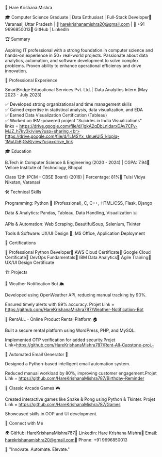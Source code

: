
🚀 Hare Krishana Mishra

🎓 Computer Science Graduate | Data Enthusiast | Full-Stack Developer📍 Varanasi, Uttar Pradesh | 📧 harekrishanamishra20@gmail.com | 📱 +91 9696850013🔗 GitHub | LinkedIn

🏆 Summary

Aspiring IT professional with a strong foundation in computer science and hands-on experience in 50+ real-world projects. Passionate about data analytics, automation, and software development to solve complex problems. Proven ability to enhance operational efficiency and drive innovation.

💼 Professional Experience

SmartBridge Educational Services Pvt. Ltd. | Data Analytics Intern (May 2023 - July 2023)

✅ Developed strong organizational and time management skills<br>✅ Gained expertise in statistical analysis, data visualization, and EDA<br>✅ Earned Data Visualization Certification (Tableau)<br>✅ Worked on IBM-powered project "Suicides in India Visualizations"<br>
links = https://drive.google.com/file/d/1gkA2qDbLnidarxDAv7CFv-MJZ_h7kv3k/view?usp=sharing,<br> https://drive.google.com/file/d/1LMSYx_slnueUI5_kloplq-1MuU5BjGsB/view?usp=drive_link

🎓 Education

B.Tech in Computer Science & Engineering (2020 - 2024) | CGPA: 7.94📍 Vellore Institute of Technology, Bhopal

Class 12th (PCM - CBSE Board) (2019) | Percentage: 81%📍 Tulsi Vidya Niketan, Varanasi

🛠️ Technical Skills

Programming: Python 🐍 (Professional), C, C++, HTML/CSS, Flask, Django

Data & Analytics: Pandas, Tableau, Data Handling, Visualization 📊

APIs & Automation: Web Scraping, BeautifulSoup, Selenium, Tkinter

Tools & Software: UX/UI Design 🎨, MS Office, Application Deployment

📜 Certifications

🏅 Professional Python Developer🏅 AWS Cloud Certificate🏅 Google Cloud Certificate🏅 DevOps Fundamentals🏅 IBM Data Analytics🏅 Agile Training🏅 UX/UI Design Certificate

🏗️ Projects

🔹 Weather Notification Bot 🌦️

Developed using OpenWeather API, reducing manual tracking by 90%.

Ensured timely alerts with 99% accuracy. Projet Link = https://github.com/HareKrishanaMishra787/Weather-Notification-Bot

🔹 RentALL - Online Product Rental Platform 🏠

Built a secure rental platform using WordPress, PHP, and MySQL.

Implemented OTP verification for added security.Projet Link=https://github.com/HareKrishanaMishra787/Rent-All-Capstone-proj.-

🔹 Automated Email Generator 📧

Designed a Python-based intelligent email automation system.

Reduced manual workload by 80%, improving customer engagement.Projet Link = https://github.com/HareKrishanaMishra787/Birthday-Reminder

🔹 Classic Arcade Games 🎮

Created interactive games like Snake & Pong using Python & Tkinter. Projet Link = https://github.com/HareKrishanaMishra787/Games

Showcased skills in OOP and UI development.

🔗 Connect with Me

🌍 GitHub: HareKrishanaMishra787💼 LinkedIn: Hare Krishana Mishra📧 Email: harekrishanamishra20@gmail.com📱 Phone: +91 9696850013

🎯 "Innovate. Automate. Elevate."
